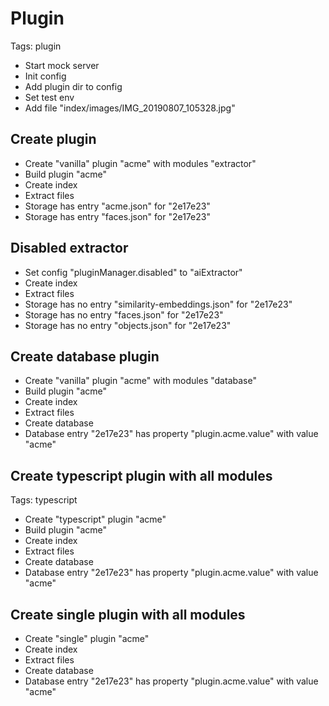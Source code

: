 # Plugin

Tags: plugin

* Start mock server
* Init config
* Add plugin dir to config
* Set test env
* Add file "index/images/IMG_20190807_105328.jpg"

## Create plugin

* Create "vanilla" plugin "acme" with modules "extractor"
* Build plugin "acme"
* Create index
* Extract files
* Storage has entry "acme.json" for "2e17e23"
* Storage has entry "faces.json" for "2e17e23"

## Disabled extractor

* Set config "pluginManager.disabled" to "aiExtractor"
* Create index
* Extract files
* Storage has no entry "similarity-embeddings.json" for "2e17e23"
* Storage has no entry "faces.json" for "2e17e23"
* Storage has no entry "objects.json" for "2e17e23"

## Create database plugin

* Create "vanilla" plugin "acme" with modules "database"
* Build plugin "acme"
* Create index
* Extract files
* Create database
* Database entry "2e17e23" has property "plugin.acme.value" with value "acme"

## Create typescript plugin with all modules

Tags: typescript

* Create "typescript" plugin "acme"
* Build plugin "acme"
* Create index
* Extract files
* Create database
* Database entry "2e17e23" has property "plugin.acme.value" with value "acme"

## Create single plugin with all modules

* Create "single" plugin "acme"
* Create index
* Extract files
* Create database
* Database entry "2e17e23" has property "plugin.acme.value" with value "acme"
